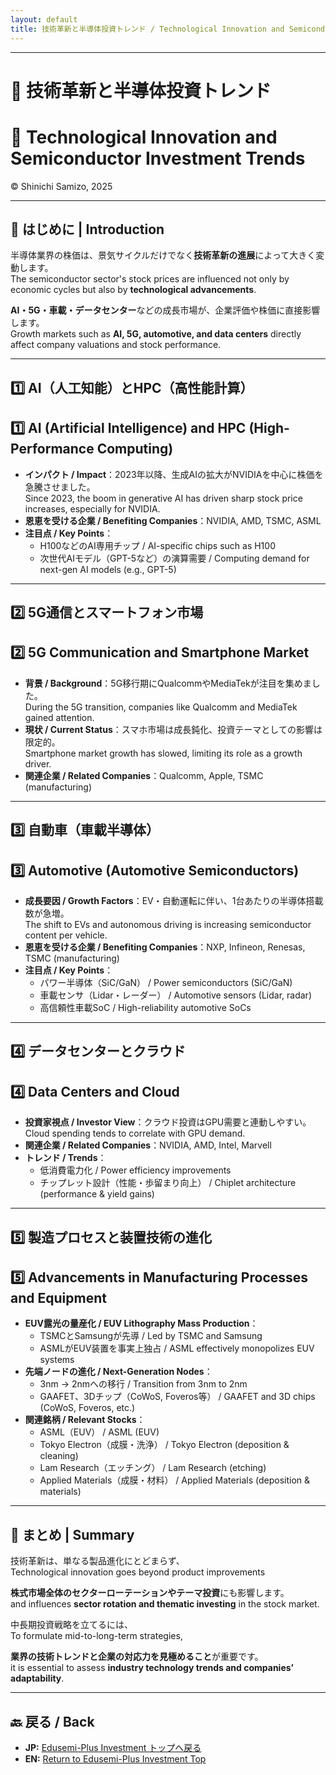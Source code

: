 ```yaml
---
layout: default
title: 技術革新と半導体投資トレンド / Technological Innovation and Semiconductor Investment Trends
---
```


---

# 🚀 技術革新と半導体投資トレンド  
# 🚀 Technological Innovation and Semiconductor Investment Trends  
© Shinichi Samizo, 2025

---

## 🧭 はじめに | Introduction

半導体業界の株価は、景気サイクルだけでなく**技術革新の進展**によって大きく変動します。  
The semiconductor sector's stock prices are influenced not only by economic cycles but also by **technological advancements**.  

**AI・5G・車載・データセンター**などの成長市場が、企業評価や株価に直接影響します。  
Growth markets such as **AI, 5G, automotive, and data centers** directly affect company valuations and stock performance.

---

## 1️⃣ AI（人工知能）とHPC（高性能計算）  
## 1️⃣ AI (Artificial Intelligence) and HPC (High-Performance Computing)

- **インパクト / Impact**：2023年以降、生成AIの拡大がNVIDIAを中心に株価を急騰させました。  
  Since 2023, the boom in generative AI has driven sharp stock price increases, especially for NVIDIA.  
- **恩恵を受ける企業 / Benefiting Companies**：NVIDIA, AMD, TSMC, ASML  
- **注目点 / Key Points**：  
  - H100などのAI専用チップ / AI-specific chips such as H100  
  - 次世代AIモデル（GPT-5など）の演算需要 / Computing demand for next-gen AI models (e.g., GPT-5)

---

## 2️⃣ 5G通信とスマートフォン市場  
## 2️⃣ 5G Communication and Smartphone Market

- **背景 / Background**：5G移行期にQualcommやMediaTekが注目を集めました。  
  During the 5G transition, companies like Qualcomm and MediaTek gained attention.  
- **現状 / Current Status**：スマホ市場は成長鈍化、投資テーマとしての影響は限定的。  
  Smartphone market growth has slowed, limiting its role as a growth driver.  
- **関連企業 / Related Companies**：Qualcomm, Apple, TSMC (manufacturing)

---

## 3️⃣ 自動車（車載半導体）  
## 3️⃣ Automotive (Automotive Semiconductors)

- **成長要因 / Growth Factors**：EV・自動運転に伴い、1台あたりの半導体搭載数が急増。  
  The shift to EVs and autonomous driving is increasing semiconductor content per vehicle.  
- **恩恵を受ける企業 / Benefiting Companies**：NXP, Infineon, Renesas, TSMC (manufacturing)  
- **注目点 / Key Points**：  
  - パワー半導体（SiC/GaN） / Power semiconductors (SiC/GaN)  
  - 車載センサ（Lidar・レーダー） / Automotive sensors (Lidar, radar)  
  - 高信頼性車載SoC / High-reliability automotive SoCs

---

## 4️⃣ データセンターとクラウド  
## 4️⃣ Data Centers and Cloud

- **投資家視点 / Investor View**：クラウド投資はGPU需要と連動しやすい。  
  Cloud spending tends to correlate with GPU demand.  
- **関連企業 / Related Companies**：NVIDIA, AMD, Intel, Marvell  
- **トレンド / Trends**：  
  - 低消費電力化 / Power efficiency improvements  
  - チップレット設計（性能・歩留まり向上） / Chiplet architecture (performance & yield gains)

---

## 5️⃣ 製造プロセスと装置技術の進化  
## 5️⃣ Advancements in Manufacturing Processes and Equipment

- **EUV露光の量産化 / EUV Lithography Mass Production**：  
  - TSMCとSamsungが先導 / Led by TSMC and Samsung  
  - ASMLがEUV装置を事実上独占 / ASML effectively monopolizes EUV systems  
- **先端ノードの進化 / Next-Generation Nodes**：  
  - 3nm → 2nmへの移行 / Transition from 3nm to 2nm  
  - GAAFET、3Dチップ（CoWoS, Foveros等） / GAAFET and 3D chips (CoWoS, Foveros, etc.)  
- **関連銘柄 / Relevant Stocks**：  
  - ASML（EUV） / ASML (EUV)  
  - Tokyo Electron（成膜・洗浄） / Tokyo Electron (deposition & cleaning)  
  - Lam Research（エッチング） / Lam Research (etching)  
  - Applied Materials（成膜・材料） / Applied Materials (deposition & materials)

---

## 🧩 まとめ | Summary

技術革新は、単なる製品進化にとどまらず、  
Technological innovation goes beyond product improvements  

**株式市場全体のセクターローテーションやテーマ投資**にも影響します。  
and influences **sector rotation and thematic investing** in the stock market.

中長期投資戦略を立てるには、  
To formulate mid-to-long-term strategies,  

**業界の技術トレンドと企業の対応力を見極めること**が重要です。  
it is essential to assess **industry technology trends and companies’ adaptability**.

---

## 🔙 戻る / Back
- **JP:** [Edusemi-Plus Investment トップへ戻る](./README.md)  
- **EN:** [Return to Edusemi-Plus Investment Top](./README.md)
